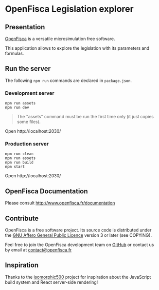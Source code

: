 # OpenFisca Legislation explorer

## Presentation

[OpenFisca](http://www.openfisca.fr/) is a versatile microsimulation free software.

This application allows to explore the legislation with its parameters and formulas.

## Run the server

The following `npm run` commands are declared in `package.json`.

### Development server

    npm run assets
    npm run dev

> The "assets" command must be run the first time only (it just copies some files).

Open http://localhost:2030/

### Production server

    npm run clean
    npm run assets
    npm run build
    npm start

Open http://localhost:2030/

## OpenFisca Documentation

Please consult http://www.openfisca.fr/documentation

## Contribute

OpenFisca is a free software project.
Its source code is distributed under the [GNU Affero General Public Licence](http://www.gnu.org/licenses/agpl.html)
version 3 or later (see COPYING).

Feel free to join the OpenFisca development team on [GitHub](https://github.com/openfisca) or contact us by email at
contact@openfisca.fr

## Inspiration

Thanks to the [isomorphic500](https://github.com/gpbl/isomorphic500) project for inspiration
about the JavaScript build system and React server-side rendering!
